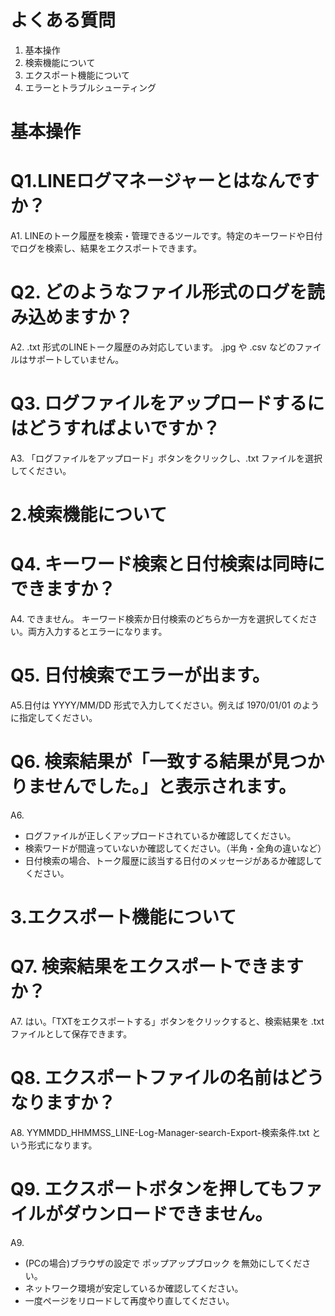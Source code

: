 # よくある質問
1. 基本操作
2. 検索機能について
3. エクスポート機能について
4. エラーとトラブルシューティング

# 基本操作
# Q1.LINEログマネージャーとはなんですか？
A1. LINEのトーク履歴を検索・管理できるツールです。特定のキーワードや日付でログを検索し、結果をエクスポートできます。
# Q2. どのようなファイル形式のログを読み込めますか？
A2. .txt 形式のLINEトーク履歴のみ対応しています。 .jpg や .csv などのファイルはサポートしていません。
# Q3. ログファイルをアップロードするにはどうすればよいですか？
A3. 「ログファイルをアップロード」ボタンをクリックし、.txt ファイルを選択してください。

# 2.検索機能について
# Q4. キーワード検索と日付検索は同時にできますか？
A4. できません。 キーワード検索か日付検索のどちらか一方を選択してください。両方入力するとエラーになります。
# Q5. 日付検索でエラーが出ます。
A5.日付は YYYY/MM/DD 形式で入力してください。例えば 1970/01/01 のように指定してください。
# Q6. 検索結果が「一致する結果が見つかりませんでした。」と表示されます。
A6.
* ログファイルが正しくアップロードされているか確認してください。
* 検索ワードが間違っていないか確認してください。（半角・全角の違いなど）
* 日付検索の場合、トーク履歴に該当する日付のメッセージがあるか確認してください。

# 3.エクスポート機能について
# Q7. 検索結果をエクスポートできますか？
A7. はい。「TXTをエクスポートする」ボタンをクリックすると、検索結果を .txt ファイルとして保存できます。
# Q8. エクスポートファイルの名前はどうなりますか？
A8. YYMMDD_HHMMSS_LINE-Log-Manager-search-Export-検索条件.txt という形式になります。
# Q9. エクスポートボタンを押してもファイルがダウンロードできません。
A9.
* (PCの場合)ブラウザの設定で ポップアップブロック を無効にしてください。
* ネットワーク環境が安定しているか確認してください。
* 一度ページをリロードして再度やり直してください。
